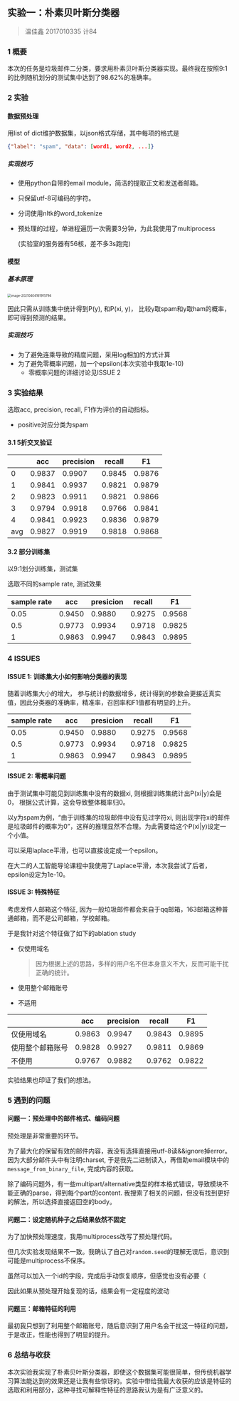 ## 实验一：朴素贝叶斯分类器

>  温佳鑫 2017010335 计84

### 1 概要

本次的任务是垃圾邮件二分类，要求用朴素贝叶斯分类器实现。最终我在按照9:1的比例随机划分的测试集中达到了98.62%的准确率。

### 2 实验

#### 数据预处理

用list of dict维护数据集，以json格式存储，其中每项的格式是

```json
{"label": "spam", "data": [word1, word2, ...]}
```

##### 实现技巧

- 使用python自带的email module，简洁的提取正文和发送者邮箱。

- 只保留utf-8可编码的字符。

- 分词使用nltk的word_tokenize

- 预处理的过程，单进程遍历一次需要3分钟，为此我使用了multiprocess

  (实验室的服务器有56核，差不多3s跑完)

#### 模型

##### 基本原理

<img src="pic/image-20210404161915794.png" alt="image-20210404161915794" style="zoom:50%;" />

因此只需从训练集中统计得到P(y), 和P(xi, y)， 比较y取spam和y取ham的概率，即可得到预测的结果。

##### 实现技巧

- 为了避免连乘导致的精度问题，采用log相加的方式计算
- 为了避免零概率问题，加一个epsilon(本次实验中我取1e-10)
  - 零概率问题的详细讨论见ISSUE 2

### 3 实验结果

选取acc, precision, recall, F1作为评价的自动指标。

- positive对应分类为spam

#### 3.1 5折交叉验证

|      | acc    | precision | recall | F1     |
| ---- | ------ | --------- | ------ | ------ |
| 0    | 0.9837 | 0.9907    | 0.9845 | 0.9876 |
| 1    | 0.9841 | 0.9937    | 0.9821 | 0.9879 |
| 2    | 0.9823 | 0.9911    | 0.9821 | 0.9866 |
| 3    | 0.9794 | 0.9918    | 0.9766 | 0.9841 |
| 4    | 0.9841 | 0.9923    | 0.9836 | 0.9879 |
| avg  | 0.9827 | 0.9919    | 0.9818 | 0.9868 |

#### 3.2 部分训练集

以9:1划分训练集，测试集

选取不同的sample rate, 测试效果

| sample rate | acc    | presicion | recall | F1     |
| ----------- | ------ | --------- | ------ | ------ |
| 0.05        | 0.9450 | 0.9880    | 0.9275 | 0.9568 |
| 0.5         | 0.9773 | 0.9934    | 0.9718 | 0.9825 |
| 1           | 0.9863 | 0.9947    | 0.9843 | 0.9895 |

### 4 ISSUES

#### ISSUE 1: 训练集大小如何影响分类器的表现

随着训练集大小的增大， 参与统计的数据增多，统计得到的参数会更接近真实值，因此分类器的准确率，精准率，召回率和F1值都有明显的上升。

| sample rate | acc    | presicion | recall | F1     |
| ----------- | ------ | --------- | ------ | ------ |
| 0.05        | 0.9450 | 0.9880    | 0.9275 | 0.9568 |
| 0.5         | 0.9773 | 0.9934    | 0.9718 | 0.9825 |
| 1           | 0.9863 | 0.9947    | 0.9843 | 0.9895 |

#### ISSUE 2: 零概率问题

由于测试集中可能见到训练集中没有的数据xi, 则根据训练集统计出P(xi|y)会是0， 根据公式计算，这会导致整体概率归0。

以y为spam为例，“由于训练集的垃圾邮件中没有见过字符xi, 则出现字符xi的邮件是垃圾邮件的概率为0”，这样的推理显然不合理。为此需要给这个P(xi|y)设定一个小值。

可以采用laplace平滑，也可以直接设定成一个epsilon。

在大二的人工智能导论课程中我使用了Laplace平滑，本次我尝试了后者，epsilon设定为1e-10。

#### ISSUE 3: 特殊特征

考虑发件人邮箱这个特征, 因为一般垃圾邮件都会来自于qq邮箱，163邮箱这种普通邮箱，而不是公司邮箱，学校邮箱。

于是我针对这个特征做了如下的ablation study

- 仅使用域名

  > 因为根据上述的思路，多样的用户名不但本身意义不大，反而可能干扰正确的统计。

- 使用整个邮箱账号

- 不适用

|                  | acc    | precision | recall | F1     |
| ---------------- | ------ | --------- | ------ | ------ |
| 仅使用域名       | 0.9863 | 0.9947    | 0.9843 | 0.9895 |
| 使用整个邮箱账号 | 0.9828 | 0.9927    | 0.9811 | 0.9869 |
| 不使用           | 0.9767 | 0.9882    | 0.9762 | 0.9822 |

实验结果也印证了我们的想法。

### 5 遇到的问题

#### 问题一：预处理中的邮件格式、编码问题

预处理是非常重要的环节。

为了最大化的保留有效的邮件内容，我没有选择直接用utf-8读&&ignore掉error。因为大部分邮件头中有注明charset,  于是我先二进制读入，再借助email模块中的`message_from_binary_file`, 完成内容的获取。

除了编码问题外，有一些multipart/alternative类型的样本格式错误，导致模块不能正确的parse，得到每个part的content. 我搜索了相关的问题，但没有找到更好的解法，所以选择直接返回空的body。

#### 问题二：设定随机种子之后结果依然不固定

为了加快预处理速度，我用multiprocess改写了预处理代码。

但几次实验发现结果不一致。我确认了自己对`random.seed`的理解无误后，意识到可能是multiprocess不保序。

虽然可以加入一个id的字段，完成后手动恢复顺序，但感觉也没有必要（

因此如果从预处理开始复现的话，结果会有一定程度的波动

#### 问题三：邮箱特征的利用

最初我只想到了利用整个邮箱账号，随后意识到了用户名会干扰这一特征的问题，于是改正，性能也得到了明显的提升。

### 6 总结与收获

本次实验我实现了朴素贝叶斯分类器，即使这个数据集可能很简单，但传统机器学习算法能达到的效果还是让我有些惊讶的。实验中带给我最大收获的应该是特征的选取和利用部分，这种寻找可解释性特征的思路我认为是有广泛意义的。
